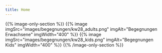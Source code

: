```yaml
---
title: Home
---
```


<!-- {{% info-section %}}
### Der ESV Deggendorf ist Sportverein des Monats Mai 2024! Schaut euch das Video <a class="underline" href="https://www.youtube.com/watch?v=x5HXKqykRYY" target="_blank">hier</a> an.
{{% /info-section %}} -->

<!-- {{% info-section %}}
### An unsere Mitglieder: Ab sofort sind unsere Tennisplätze offiziell eröffnet!
{{% /info-section %}} -->

{{% image-only-section %}}
{{% image imgSrc="images/begegnungen/kw28_adults.png" imgAlt="Begegnungen Erwachsene" imgWidth="400" %}}
{{% image imgSrc="images/begegnungen/kw28_kids.png" imgAlt="Begegnungen Kids" imgWidth="400" %}}
{{% /image-only-section %}}
